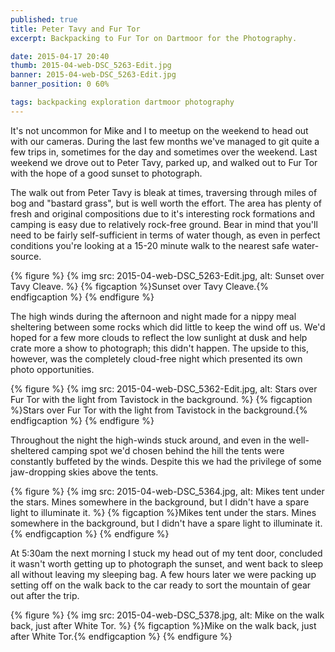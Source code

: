 ```yaml
---
published: true
title: Peter Tavy and Fur Tor
excerpt: Backpacking to Fur Tor on Dartmoor for the Photography.

date: 2015-04-17 20:40
thumb: 2015-04-web-DSC_5263-Edit.jpg
banner: 2015-04-web-DSC_5263-Edit.jpg
banner_position: 0 60%

tags: backpacking exploration dartmoor photography
---
```


It's not uncommon for Mike and I to meetup on the weekend to head out with our cameras. During the last few months we've managed to git quite a few trips in, sometimes for the day and sometimes over the weekend. Last weekend we drove out to Peter Tavy, parked up, and walked out to Fur Tor with the hope of a good sunset to photograph.

The walk out from Peter Tavy is bleak at times, traversing through miles of bog and "bastard grass", but is well worth the effort. The area has plenty of fresh and original compositions due to it's interesting rock formations and camping is easy due to relatively rock-free ground. Bear in mind that you'll need to be fairly self-sufficient in terms of water though, as even in perfect conditions you're looking at a 15-20 minute walk to the nearest safe water-source.

{% figure %}
  {% img src: 2015-04-web-DSC_5263-Edit.jpg, alt: Sunset over Tavy Cleave. %}
  {% figcaption %}Sunset over Tavy Cleave.{% endfigcaption %}
{% endfigure %}

The high winds during the afternoon and night made for a nippy meal sheltering between some rocks which did little to keep the wind off us. We'd hoped for a few more clouds to reflect the low sunlight at dusk and help crate more a show to photograph; this didn't happen. The upside to this, however, was the completely cloud-free night which presented its own photo opportunities.

{% figure %}
  {% img src: 2015-04-web-DSC_5362-Edit.jpg, alt: Stars over Fur Tor with the light from Tavistock in the background. %}
  {% figcaption %}Stars over Fur Tor with the light from Tavistock in the background.{% endfigcaption %}
{% endfigure %}

Throughout the night the high-winds stuck around, and even in the well-sheltered camping spot we'd chosen behind the hill the tents were constantly buffeted by the winds. Despite this we had the privilege of some jaw-dropping skies above the tents.

{% figure %}
  {% img src: 2015-04-web-DSC_5364.jpg, alt: Mikes tent under the stars. Mines somewhere in the background, but I didn't have a spare light to illuminate it. %}
  {% figcaption %}Mikes tent under the stars. Mines somewhere in the background, but I didn't have a spare light to illuminate it.{% endfigcaption %}
{% endfigure %}

At 5:30am the next morning I stuck my head out of my tent door, concluded it wasn't worth getting up to photograph the sunset, and went back to sleep all without leaving my sleeping bag. A few hours later we were packing up setting off on the walk back to the car ready to sort the mountain of gear out after the trip.

{% figure %}
  {% img src: 2015-04-web-DSC_5378.jpg, alt: Mike on the walk back, just after White Tor. %}
  {% figcaption %}Mike on the walk back, just after White Tor.{% endfigcaption %}
{% endfigure %}

